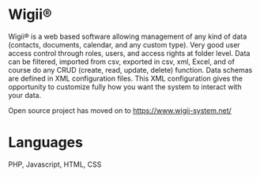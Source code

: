 # Wigii®
Wigii® is a web based software allowing management of any kind of data (contacts, documents, calendar, and any custom type). Very good user access control through roles, users, and access rights at folder level. Data can be filtered, imported from csv, exported in csv, xml, Excel, and of course do any CRUD (create, read, update, delete) function. Data schemas are defined in XML configuration files. This XML configuration gives the opportunity to customize fully how you want the system to interact with your data.

Open source project has moved on to https://www.wigii-system.net/

# Languages
PHP, Javascript, HTML, CSS
